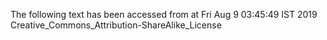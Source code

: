The following text has been accessed from at Fri Aug 9 03:45:49 IST 2019
Creative_Commons_Attribution-ShareAlike_License
